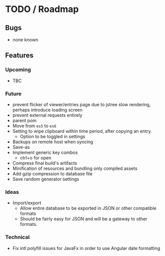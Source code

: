 # TODO / Roadmap

## Bugs
- none known

## Features
### Upcoming
- TBC

### Future
- prevent flicker of viewer/entries page due to jstree slow rendering, perhaps introduce loading screen
- prevent external requests entirely
- parent pom
- Move from `es5` to `es6`
- Setting to wipe clipboard within time period, after copying an entry.
  - Option to be toggled in settings
- Backups on remote host when syncing
- Save-as
- Implement generic key combos
  - ctrl+o for open
- Compress final build's artifacts
- Minification of resources and bundling only compiled assets
- Add gzip compression to database file
- Save random generator settings

### Ideas
- Import/export
  - Allow entire database to be exported in JSON or other compatible formats
  - Should be fairly easy for JSON and will be a gateway to other formats.

### Technical
- Fix intl polyfill issues for JavaFx in order to use Angular date formatting
